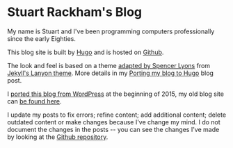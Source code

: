 # Stuart Rackham's Blog

My name is Stuart and I've been programming computers professionally since the early Eighties.

This blog site is built by [Hugo](http://hugo.spf13.com) and is hosted on [Github](https://github.com/srackham/stuarts-notes).

The look and feel is based on a theme [adapted by Spencer Lyons](https://github.com/spencerlyon2/hugo_gh_blog) from [Jekyll's Lanyon theme](http://lanyon.getpoole.com). More details in my [Porting my blog to Hugo](/posts/porting-my-blog-to-hugo/) blog post.

I [ported this blog from WordPress](/posts/porting-my-blog-with-hugo) at the beginning of 2015, my old blog site can [be found here](http://srackham.wordpress.com/).

I update my posts to fix errors; refine content; add additional content; delete outdated content or make changes because I've change my mind. I do not document the changes in the posts -- you can see the changes I've made by looking at the [Github repository](https://github.com/srackham/stuarts-notes).
